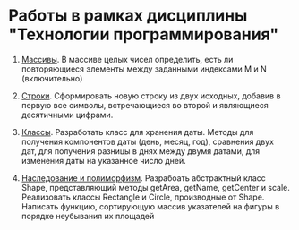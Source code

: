 # Работы в рамках дисциплины "Технологии программирования"

1. [Массивы](/PT_IT_Array). В массиве целых чисел определить, есть ли повторяющиеся элементы между заданными
индексами M и N (включительно)


3. [Строки](/PT_IT_String). Сформировать новую строку из двух исходных, добавив в первую все символы,
встречающиеся во второй и являющиеся десятичными цифрами.

4. [Классы](/PT_IT_Class). Разработать класс для хранения даты. Методы для получения компонентов даты (день, месяц,
год), сравнения двух дат, для получения разницы в днях между двумя датами, для изменения
даты на указанное число дней.
  
5. [Наследование и полиморфизм](/PT_IT_Polymorphism). Разрабоать абстрактный класс Shape, представляющий методы getArea, getName, getCenter и scale. Реализовать классы Rectangle и Circle, производные от Shape. Написать функцию, сортирующую массив указателей на фигуры в порядке неубывания их площадей 
